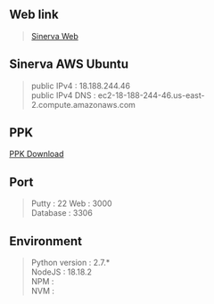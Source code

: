 ## Web link
>[Sinerva Web](18.188.244.46:3000)

## Sinerva AWS Ubuntu
>public IPv4 : 18.188.244.46  
>public IPv4 DNS : ec2-18-188-244-46.us-east-2.compute.amazonaws.com


## PPK
[PPK Download](https://github.com/rmflsdl4/ProjectSinerva/releases/download/ppk/Sinerva.ppk)


## Port
>Putty : 22
>Web : 3000  
>Database : 3306


## Environment
>Python version : 2.7.*  
>NodeJS : 18.18.2  
>NPM :   
>NVM :  


